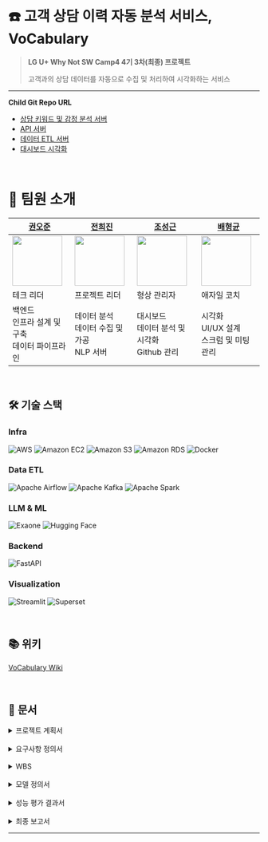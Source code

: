# ☎️ 고객 상담 이력 자동 분석 서비스, VoCabulary
> **LG U+ Why Not SW Camp4 4기 3차(최종) 프로젝트**
>
> 고객과의 상담 데이터를 자동으로 수집 및 처리하여 시각화하는 서비스
---
**Child Git Repo URL**
- [상담 키워드 및 감정 분석 서버](https://github.com/nunininu/VoC-local)
- [API 서버](https://github.com/nunininu/VoC-instance1)
- [데이터 ETL 서버](https://github.com/nunininu/VoC-instance2)
- [대시보드 시각화](https://github.com/nunininu/VoC-instance3)

<br>


# 👋 팀원 소개
|[권오준](https://github.com/vhzkclq0705)|[전희진](https://github.com/heejin131)|[조성근](https://github.com/nunininu)|[배형균](https://github.com/lucas-hub12)|
|---|---|---|---|
|<img src="https://avatars.githubusercontent.com/u/75382687?v=4" width="100">|<img src="https://avatars.githubusercontent.com/u/194044481?v=4" width="100">|<img src="https://avatars.githubusercontent.com/u/192968662?v=4" width="100">|<img src="https://avatars.githubusercontent.com/u/194044625?v=4" width="100">|
|테크 리더|프로젝트 리더|형상 관리자|애자일 코치|
|백엔드<br>인프라 설계 및 구축<br>데이터 파이프라인|데이터 분석<br>데이터 수집 및 가공<br>NLP 서버|대시보드<br>데이터 분석 및 시각화<br>Github 관리|시각화<br>UI/UX 설계<br>스크럼 및 미팅 관리|

<br>

## 🛠 기술 스택
### Infra
![AWS](https://img.shields.io/badge/AWS-%23FF9900.svg?style=&logo=amazon-aws&logoColor=white) ![Amazon EC2](https://img.shields.io/badge/Amazon_EC2-%23FF9900.svg?style=&logo=amazon-aws&logoColor=white) ![Amazon S3](https://img.shields.io/badge/Amazon%20S3-009900?style=&logo=amazons3&logoColor=white) ![Amazon RDS](https://img.shields.io/badge/Amazon_RDS-7D4698?style=&logo=aws&logoColor=white) ![Docker](https://img.shields.io/badge/docker-%230db7ed.svg?style=&logo=docker&logoColor=white)

### Data ETL
![Apache Airflow](https://img.shields.io/badge/Apache%20Airflow-017CEE?style=&logo=Apache%20Airflow&logoColor=white) ![Apache Kafka](https://img.shields.io/badge/Apache%20Kafka-000?style=&logo=apachekafka) ![Apache Spark](https://img.shields.io/badge/Apache%20Spark-FDEE21?style=&logo=apachespark&logoColor=black)

### LLM & ML
![Exaone](https://img.shields.io/badge/Exaone-CE3DF3?style=&logo=exaone&logoColor=white) ![Hugging Face](https://img.shields.io/badge/Hugging_Face-FFFFFF?style=&logo=huggingface&logoColor=yellow)

### Backend
![FastAPI](https://img.shields.io/badge/FastAPI-005571?style=&logo=fastapi)

### Visualization
![Streamlit](https://img.shields.io/badge/Streamlit-%23FE4B4B.svg?style=&logo=streamlit&logoColor=white) ![Superset](https://img.shields.io/badge/Superset-375BD2?style=&logo=Superset&logoColor=white)


<br>

## 📚 위키
[VoCabulary Wiki](https://github.com/nunininu/wh04-3rd-1team-VoCabulary/wiki)

<br>

## 📄 문서
<details>
<summary>프로젝트 계획서</summary>
<div markdown="1">


- [1. 프로젝트 기획서.docx](./1.%20프로젝트%20기획서.docx)
</div>
</details>

<br>

<details>
<summary>요구사항 정의서</summary>
<div markdown="2">

- [2. 요구사항 정의서.xlsx](./2.%20요구사항%20정의서.xlsx)
</div>
</details>

<br>

<details>
<summary>WBS</summary>
<div markdown="3">

- [3. WBS.xlsx](./3.%20WBS.xlsx)
</div>
</details>

<br>

<details>
<summary>모델 정의서</summary>
<div markdown="4">


- [4. 모델정의서.pptx](./4.%20모델정의서.pptx)
</div>
</details>

<br>

<details>
<summary>성능 평가 결과서</summary>
<div markdown="5">

- [5. 성능 평가 결과서.pptx](./5.%20성능%20평가%20결과서.pptx)
</div>
</details>


<br>

<details>
<summary>최종 보고서</summary>
<div markdown="5">

- [6. 최종 보고서.pptx](./6.%20최종%20보고서.pptx)
</div>
</details>

---
